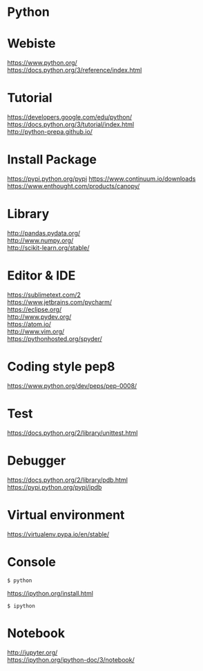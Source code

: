 # Python

# Webiste

https://www.python.org/  
https://docs.python.org/3/reference/index.html  

# Tutorial

https://developers.google.com/edu/python/  
https://docs.python.org/3/tutorial/index.html  
http://python-prepa.github.io/  

# Install Package

https://pypi.python.org/pypi
https://www.continuum.io/downloads
https://www.enthought.com/products/canopy/

# Library

http://pandas.pydata.org/  
http://www.numpy.org/  
http://scikit-learn.org/stable/  

# Editor & IDE

https://sublimetext.com/2  
https://www.jetbrains.com/pycharm/  
https://eclipse.org/  
http://www.pydev.org/  
https://atom.io/  
http://www.vim.org/  
https://pythonhosted.org/spyder/  

# Coding style pep8

https://www.python.org/dev/peps/pep-0008/  

# Test

https://docs.python.org/2/library/unittest.html  

# Debugger

https://docs.python.org/2/library/pdb.html  
https://pypi.python.org/pypi/ipdb

# Virtual environment

https://virtualenv.pypa.io/en/stable/

# Console

~~~
$ python
~~~

https://ipython.org/install.html  

~~~
$ ipython
~~~

# Notebook

http://jupyter.org/  
https://ipython.org/ipython-doc/3/notebook/
